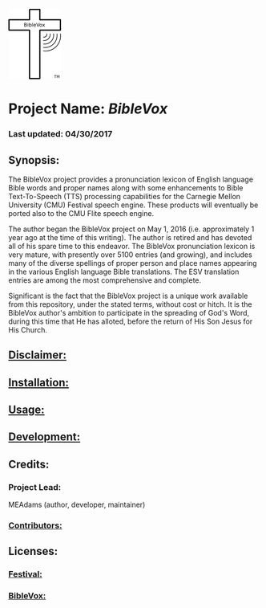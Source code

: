 ![alt text](BibleVoxLogo.png "Logo and Trademark of the BibleVox project")

# Project Name: *BibleVox*

### Last updated: 04/30/2017

## Synopsis:
The BibleVox project provides a pronunciation lexicon of English language Bible words and proper names along with some enhancements to Bible Text-To-Speech (TTS) processing capabilities for the Carnegie Mellon University (CMU) Festival speech engine. These products will eventually be ported also to the CMU Flite speech engine.

The author began the BibleVox project on May 1, 2016 (i.e. approximately 1 year ago at the time of this writing). The author is retired and has devoted all of his spare time to this endeavor.
The BibleVox pronunciation lexicon is very mature, with presently over 5100 entries (and growing), and includes many of the diverse spellings of proper person and place names appearing in the various English language Bible translations. The ESV translation entries are among the most comprehensive and complete.

Significant is the fact that the BibleVox project is a unique work available from this repository, under the stated terms, without cost or hitch. It is the BibleVox author's ambition to participate in the spreading of God's Word, during this time that He has alloted, before the return of His Son Jesus for His Church.

## [Disclaimer:](disclaimer.md)

## [Installation:](installation.md)

## [Usage:](./Speech/SpeechDirDoc.md)

## [Development:](./Tools/ToolsDirDoc.md)

## Credits:
### Project Lead:
   MEAdams (author, developer, maintainer)

### [Contributors:](./contributors.md)

## Licenses:

### [Festival:](./COPYING)

### [BibleVox:](./LICENSE)

